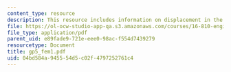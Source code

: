 ```yaml
---
content_type: resource
description: This resource includes information on displacement in the Y direction.
file: https://ol-ocw-studio-app-qa.s3.amazonaws.com/courses/16-810-engineering-design-and-rapid-prototyping-january-iap-2005/04bd584a945554d5c02f4797252761c4_gp5_fem1.pdf
file_type: application/pdf
parent_uid: e89fade9-721e-eee0-98ac-f554d7439279
resourcetype: Document
title: gp5_fem1.pdf
uid: 04bd584a-9455-54d5-c02f-4797252761c4
---
```

